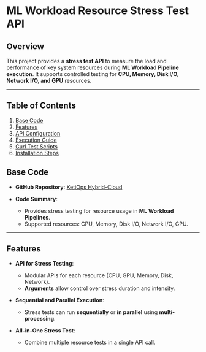 # **ML Workload Resource Stress Test API**

## **Overview**

This project provides a **stress test API** to measure the load and performance of key system resources during **ML Workload Pipeline execution**. It supports controlled testing for **CPU, Memory, Disk I/O, Network I/O, and GPU** resources.

---

## **Table of Contents**

1. [Base Code](#base-code)
2. [Features](#features)
3. [API Configuration](#api-configuration)
4. [Execution Guide](#execution-guide)
5. [Curl Test Scripts](#curl-test-scripts)
6. [Installation Steps](#installation-steps)

## **Base Code**

- **GitHub Repository**: [KetiOps Hybrid-Cloud](https://github.com/ketiops/Hybrid-Cloud/tree/main)

- **Code Summary**:
  - Provides stress testing for resource usage in **ML Workload Pipelines**.
  - Supported resources: CPU, Memory, Disk I/O, Network I/O, GPU.

---

## **Features**

- **API for Stress Testing**:
  - Modular APIs for each resource (CPU, GPU, Memory, Disk, Network).
  - **Arguments** allow control over stress duration and intensity.

- **Sequential and Parallel Execution**:
  - Stress tests can run **sequentially** or **in parallel** using **multi-processing**.

- **All-in-One Stress Test**:
  - Combine multiple resource tests in a single API call.